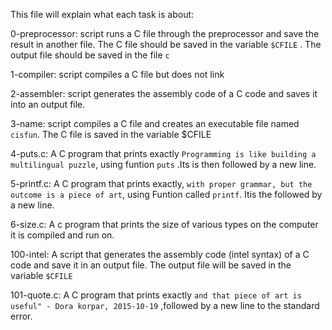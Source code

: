 This file will explain what each task is about:

0-preprocessor: script runs a C file through the preprocessor and save the result in another file. The C file should be saved in the variable `$CFILE` . The output file should be saved in the file `c`

1-compiler: script compiles a C file but does not link

2-assembler: script generates the assembly code of a C code and saves it into an output file. 

3-name: script compiles a C file and creates an executable file named `cisfun`. The C file is saved in the variable $CFILE

4-puts.c: A C program that prints exactly `Programming is like building a multilingual puzzle`, using funtion `puts` .Its is then followed by a new line. 

5-printf.c: A C program that prints exactly, `with proper grammar, but the outcome is a piece of art`, using Funtion  called `printf`. Itis the followed by a new line.

6-size.c: A c program that prints the size of various types on the computer it is compiled and run on. 

100-intel: A script that generates the assembly code (intel syntax) of a C code and save it in an output file. The output file will be saved in the variable `$CFILE`

101-quote.c: A C program that prints exactly `and that piece of art is useful" - Dora korpar, 2015-10-19` ,followed by a new line to the standard error.

